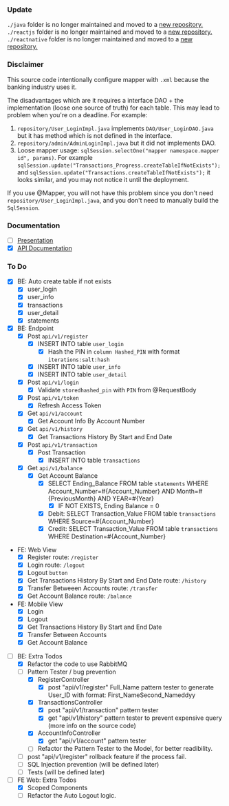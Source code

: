### Update

`./java` folder is no longer maintained and moved to a [new repository.](https://github.com/kidfrom/be-bankaccount/)
`./reactjs` folder is no longer maintained and moved to a [new repository.](https://github.com/kidfrom/fe-web-bankaccount/)
`./reactnative` folder is no longer maintained and moved to a [new repository.](https://github.com/kidfrom/fe-mobile-bankaccount/)

### Disclaimer

This source code intentionally configure mapper with `.xml` because the banking industry uses it.

The disadvantages which are it requires a interface DAO + the implementation (loose one source of truth) for each table. This may lead to problem when you're on a deadline. For example:
1. `repository/User_LoginImpl.java` implements `DAO/User_LoginDAO.java` but it has method which is not defined in the interface.
2. `repository/admin/AdminLoginImpl.java` but it did not implements DAO.
3. Loose mapper usage: `sqlSession.selectOne("mapper namespace.mapper id", params)`. For example `sqlSession.update("Transactions_Progress.createTableIfNotExists");` and `sqlSession.update("Transactions.createTableIfNotExists");` it looks similar, and you may not notice it until the deployment.

If you use @Mapper, you will not have this problem since you don't need `repository/User_LoginImpl.java`, and you don't need to manually build the `SqlSession`.

### Documentation

- [ ] [Presentation](https://lnkd.in/gGJ36Pz)
- [x] [API Documentation](https://lnkd.in/gFYxHAs)

### To Do

- [x] BE: Auto create table if not exists
  - [x] user_login
  - [x] user_info
  - [x] transactions
  - [x] user_detail
  - [x] statements

- [x] BE: Endpoint
  - [x] Post `api/v1/register`
    - [x] INSERT INTO table `user_login`
      - [x] Hash the PIN in `column Hashed_PIN` with format `iterations:salt:hash`
    - [x] INSERT INTO table `user_info`
    - [x] INSERT INTO table `user_detail`
  - [x] Post `api/v1/login`
    - [x] Validate `storedhashed_pin` with `PIN` from @RequestBody
  - [x] Post `api/v1/token`
    - [x] Refresh Access Token
  - [x] Get `api/v1/account`
    - [x] Get Account Info By Account Number
  - [x] Get `api/v1/history`
    - [x] Get Transactions History By Start and End Date
  - [x] Post `api/v1/transaction`
    - [x] Post Transaction
      - [x] INSERT INTO table `transactions`
  - [x] Get `api/v1/balance`
    - [x] Get Account Balance
      - [x] SELECT Ending_Balance FROM table `statements` WHERE Account_Number=#{Account_Number} AND Month=#{PreviousMonth} AND YEAR=#{Year}
        - [x] IF NOT EXISTS, Ending Balance = 0
      - [x] Debit: SELECT Transaction_Value FROM table `transactions` WHERE Source=#{Account_Number}
      - [x] Credit: SELECT Transaction_Value FROM table `transactions` WHERE Destination=#{Account_Number}

- FE: Web View
  - [x] Register route: `/register`
  - [x] Login route: `/logout`
  - [x] Logout `button`
  - [x] Get Transactions History By Start and End Date route: `/history`
  - [x] Transfer Betweeen Accounts route: `/transfer`
  - [x] Get Account Balance route: `/balance`

- FE: Mobile View
  - [x] Login
  - [x] Logout
  - [x] Get Transactions History By Start and End Date
  - [x] Transfer Between Accounts
  - [x] Get Account Balance

- [ ] BE: Extra Todos
  - [x] Refactor the code to use RabbitMQ
  - [ ] Pattern Tester / bug prevention
    - [x] RegisterController
      - [x] post "api/v1/register" Full_Name pattern tester to generate User_ID with format: First_NameSecond_Nameddyy
    - [x] TransactionsController
      - [x] post "api/v1/transaction" pattern tester
      - [x] get "api/v1/history" pattern tester to prevent expensive query (more info on the source code)
    - [x] AccountInfoController
      - [x] get "api/v1/account" pattern tester
    - [ ] Refactor the Pattern Tester to the Model, for better readibility.
  - [ ] post "api/v1/register" rollback feature if the process fail.
  - [ ] SQL Injection prevention (will be defined later)
  - [ ] Tests (will be defined later)

- [ ] FE Web: Extra Todos
  - [x] Scoped Components
  - [ ] Refactor the Auto Logout logic.